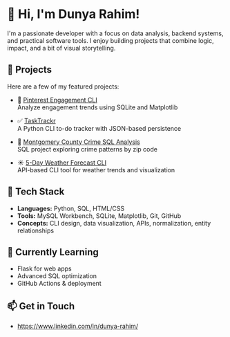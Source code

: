 # 👋 Hi, I'm Dunya Rahim!

I'm a passionate developer with a focus on data analysis, backend systems, and practical software tools. I enjoy building projects that combine logic, impact, and a bit of visual storytelling.

## 📂 Projects

Here are a few of my featured projects:

- 🧠 [Pinterest Engagement CLI](https://github.com/dunyarahim/pinterest-engagement-cli)  
  Analyze engagement trends using SQLite and Matplotlib

- ✅ [TaskTrackr](https://github.com/dunyarahim/tasktrackr)  
  A Python CLI to-do tracker with JSON-based persistence

- 📍 [Montgomery County Crime SQL Analysis](https://github.com/dunyarahim/moco-crime-analysis)  
  SQL project exploring crime patterns by zip code

- ☀️ [5-Day Weather Forecast CLI](https://github.com/dunyarahim/weather-forecast-cli)  
  API-based CLI tool for weather trends and visualization

## 🧰 Tech Stack

- **Languages:** Python, SQL, HTML/CSS
- **Tools:** MySQL Workbench, SQLite, Matplotlib, Git, GitHub
- **Concepts:** CLI design, data visualization, APIs, normalization, entity relationships

## 🌱 Currently Learning
- Flask for web apps
- Advanced SQL optimization
- GitHub Actions & deployment

## 📫 Get in Touch
- https://www.linkedin.com/in/dunya-rahim/
